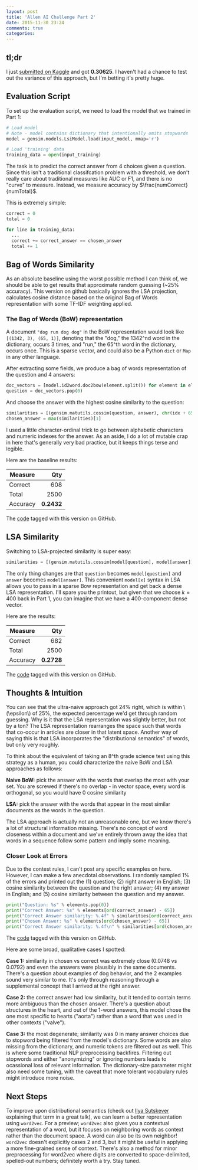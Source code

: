 ```yaml
---
layout: post
title: 'Allen AI Challenge Part 2'
date: 2015-11-30 23:24
comments: true
categories:
---
```


## tl;dr

I just [submitted on Kaggle](https://www.kaggle.com/c/the-allen-ai-science-challenge/leaderboard#team-237126) and got **0.30625**. I haven't had a chance to test out the variance of this approach, but I'm betting it's pretty huge.

## Evaluation Script

To set up the evaluation script, we need to load the model that we trained in Part 1:

```python
# Load model
# Note - model contains dictionary that intentionally omits stopwords
model = gensim.models.LsiModel.load(input_model, mmap='r')

# Load 'training' data
training_data = open(input_training)
```

The task is to predict the correct answer from 4 choices given a question. Since this isn't a traditional classifcation problem with a threshold, we don't really care about traditional measures like AUC or F1, and there is no "curve" to measure. Instead, we measure accuracy by $\frac{numCorrect}{numTotal}$.

This is extremely simple:

```python
correct = 0
total = 0

for line in training_data:
  ...
  correct += correct_answer == chosen_answer
  total += 1
```

## Bag of Words Similarity

As an absolute baseline using the worst possible method I can think of, we should be able to get results that approximate random guessing (~25% accuracy). This version on github basically ignores the LSA projection, calculates cosine distance based on the original Bag of Words representation with some TF-IDF weighting applied.

### The Bag of Words (BoW) representation
A document `"dog run dog dog"` in the BoW representation would look like `[(1342, 3), (65, 1)]`, denoting that the "dog," the 1342^nd word in the dictionary, occurs 3 times, and "run," the 65^th word in the dictionary, occurs once. This is a sparse vector, and could also be a Python `dict` or `Map` in any other language.

After extracting some fields, we produce a bag of words representation of the question and 4 answers:

```python
doc_vectors = [model.id2word.doc2bow(element.split()) for element in elements]
question = doc_vectors.pop(0)
```

And choose the answer with the highest cosine similarity to the question:

```python
similarities = [(gensim.matutils.cossim(question, answer), chr(idx + 65)) for idx, answer in enumerate(doc_vectors)]
chosen_answer = max(similarities)[1]
```

I used a little character-ordinal trick to go between alphabetic characters and numeric indexes for the answer. As an aside, I do a lot of mutable crap in here that's generally very bad practice, but it keeps things terse and legible.

Here are the baseline results:

| Measure | Qty |
|-------------|-----:|
| Correct     | 608 |
| Total       | 2500|
| Accuracy    | **0.2432**|



The [code](https://github.com/ZhangBanger/allen-ai-challenge/tree/v2) tagged with this version on GitHub.

## LSA Similarity

Switching to LSA-projected similarity is super easy:

```python
similarities = [(gensim.matutils.cossim(model[question], model[answer]), chr(idx + 65)) for idx, answer in enumerate(doc_vectors)]
```

The only thing changes are that `question` becomes `model[question]` and `answer` becomes `model[answer]`. This convenient `model[x]` syntax in LSA allows you to pass in a sparse Bow representation and get back a dense LSA representation. I'll spare you the printout, but given that we choose $k = 400$ back in Part 1, you can imagine that we have a 400-component dense vector.

Here are the results:

| Measure | Qty |
|-------------|-----:|
| Correct     | 682 |
| Total       | 2500|
| Accuracy    | **0.2728**|


The [code](https://github.com/ZhangBanger/allen-ai-challenge/tree/v3) tagged with this version on GitHub.

## Thoughts & Intuition
You can see that the ultra-naive approach got 24% right, which is within \\(\epsilon\\) of 25%, the expected percentage we'd get through random guessing. Why is it that the LSA representation was slightly better, but not by a ton? The LSA representation rearranges the space such that words that co-occur in articles are closer in that latent space. Another way of saying this is that LSA incorporates the "distributional semantics" of words, but only very roughly.

To think about the equivalent of taking an 8^th grade science test using this strategy as a human, you could characterize the naive BoW and LSA approaches as follows:

**Naive BoW:** pick the answer with the words that overlap the most with your set. You are screwed if there's no overlap - in vector space, every word is orthogonal, so you would have 0 cosine similarity

**LSA:** pick the answer with the words that appear in the most similar documents as the words in the question.

The LSA approach is actually not an unreasonable one, but we know there's a lot of structural information missing. There's no concept of word closeness within a document and we've entirely thrown away the idea that words in a sequence follow some pattern and imply some meaning.

### Closer Look at Errors

Due to the contest rules, I can't post any specific examples on here. However, I can make a few anecdotal observations. I randomly sampled 1% of the errors and printed out the
(1) question;
(2) right answer in English;
(3) cosine similarity between the question and the right answer;
(4) my answer in English; and
(5) cosine similarity between the question and my answer.

```python
print("Question: %s" % elements.pop(0))
print("Correct Answer: %s" % elements[ord(correct_answer) - 65])
print("Correct Answer similarity: %.4f" % similarities[ord(correct_answer) - 65][0])
print("Chosen Answer: %s" % elements[ord(chosen_answer) - 65])
print("Correct Answer similarity: %.4f\n" % similarities[ord(chosen_answer) - 65][0])
```

The [code](https://github.com/ZhangBanger/allen-ai-challenge/tree/v4) tagged with this version on GitHub.

Here are some broad, qualitative cases I spotted:

**Case 1:** similarity in chosen vs correct was extremely close (0.0748 vs 0.0792) and even the answers were plausibly in the same documents. There's a question about examples of dog behavior, and the 2 examples sound very similar to me. It's only through reasoning through a supplemental concept that I arrived at the right answer.

**Case 2:** the correct answer had low similarity, but it tended to contain terms more ambiguous than the chosen answer. There's a question about structures in the heart, and out of the 1-word answers, this model chose the one most specific to hearts ("aorta") rather than a word that was used in other contexts ("valve").

**Case 3:** the most degenerate; similarity was 0 in many answer choices due to stopword being filtered from the model's dictionary. Some words are also missing from the dictionary, and numeric tokens are filtered out as well. This is where some traditional NLP preprocessing backfires. Filtering out stopwords and either "anonymizing" or ignoring numbers leads to ocassional loss of relevant information. The dictionary-size parameter might also need some tuning, with the caveat that more tolerant vocabulary rules might introduce more noise.

## Next Steps

To improve upon distributional semantics (check out [Ilya Sutskever](https://archive.org/details/Redwood_Center_2014_02_12_Ilya_Sutskever) explaining that term in a great talk), we can learn a better representation using `word2vec`. For a preview; `word2vec` also gives you a contextual representation of a word, but it focuses on neighboring words as context rather than the document space. A word can also be its own neighbor! `word2vec` doesn't explicitly cases 2 and 3, but it might be useful in applying a more fine-grained sense of context. There's also a method for minor preprocessing for word2vec where digits are converted to space-delimited, spelled-out numbers; definitely worth a try. Stay tuned.
